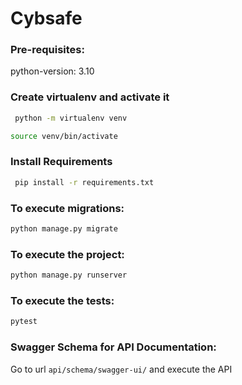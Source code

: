 # Cybsafe

### Pre-requisites:
python-version: 3.10


### Create virtualenv and activate it
 
```bash
 python -m virtualenv venv

 ```

```bash
source venv/bin/activate
 ```

### Install Requirements
 
```bash
 pip install -r requirements.txt
 ```

### To execute migrations:

```bash
python manage.py migrate
```

### To execute the project:

```bash 
python manage.py runserver
```

### To execute the tests:

```bash 
pytest
```

### Swagger Schema for API Documentation:

 Go to url `api/schema/swagger-ui/` and execute the API

